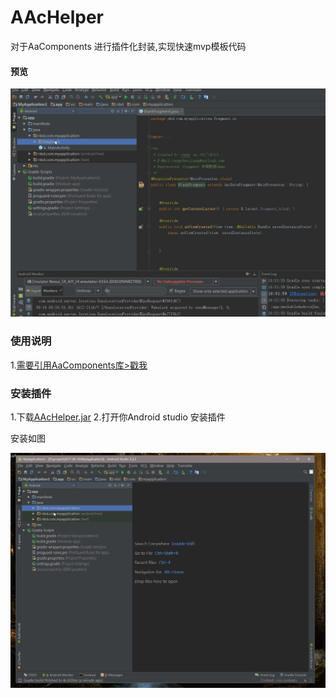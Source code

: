 # AAcHelper
对于AaComponents 进行插件化封装,实现快速mvp模板代码

####  预览
  ![](gif/1.gif)

### 使用说明
   1.[需要引用AaComponents库>戳我](https://github.com/yangchaojiang/AaComponents)
     

### 安装插件 
 1.下载[AAcHelper.jar](https://github.com/yangchaojiang/AAcHelper/blob/master/AAcHelper.jar)
 2.打开你Android studio  安装插件
 
 安装如图

 ![](gif/2.gif)
